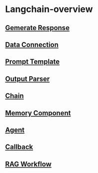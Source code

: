 # Langchain-overview

## [Gemerate Response](https://github.com/johnson70630/Langchain-overview/blob/main/Langchain_overview/1_generate_responses.ipynb)

## [Data Connection](https://github.com/johnson70630/Langchain-overview/blob/main/Langchain_overview/2_data_connection.ipynb)

## [Prompt Template](https://github.com/johnson70630/Langchain-overview/blob/main/Langchain_overview/3_prompt_template.ipynb)

## [Output Parser](https://github.com/johnson70630/Langchain-overview/blob/main/Langchain_overview/4_output_parser.ipynb)

## [Chain](https://github.com/johnson70630/Langchain-overview/blob/main/Langchain_overview/5_chain.ipynb)

## [Memory Component](https://github.com/johnson70630/Langchain-overview/blob/main/Langchain_overview/6_memory_component.ipynb)

## [Agent](https://github.com/johnson70630/Langchain-overview/blob/main/Langchain_overview/7_agent.ipynb)

## [Callback](https://github.com/johnson70630/Langchain-overview/blob/main/Langchain_overview/8_callback.ipynb)

## [RAG Workflow](https://github.com/johnson70630/Langchain-overview/blob/main/Langchain_overview/9_rag_workflow.ipynb)
